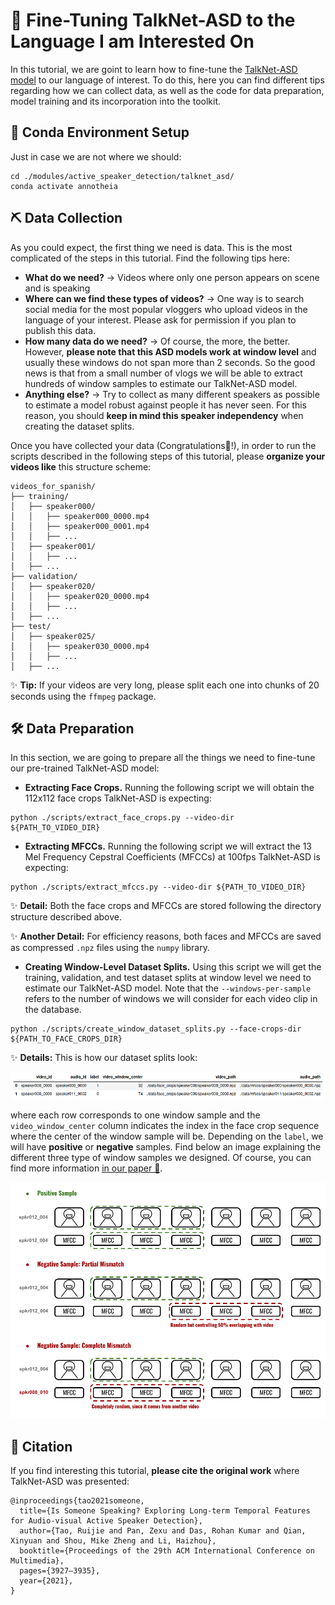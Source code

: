 <h1 align="left"> 📜 Fine-Tuning TalkNet-ASD to the Language I am Interested On</h1>

In this tutorial, we are goint to learn how to fine-tune the [TalkNet-ASD model](https://dl.acm.org/doi/abs/10.1145/3474085.3475587) to our language of interest. To do this, here you can find different tips regarding how we can collect data, as well as the code for data preparation, model training and its incorporation into the toolkit.

## 🦺 Conda Environment Setup

Just in case we are not where we should:

```
cd ./modules/active_speaker_detection/talknet_asd/
conda activate annotheia
```

## ⛏️ Data Collection

As you could expect, the first thing we need is data. This is the most complicated of the steps in this tutorial. Find the following tips here:

- **What do we need?** → Videos where only one person appears on scene and is speaking
- **Where can we find these types of videos?** → One way is to search social media for the most popular vloggers who upload videos in the language of your interest. Please ask for permission if you plan to publish this data.
- **How many data do we need?** → Of course, the more, the better. However, **please note that this ASD models work at window level** and usually these windows do not span more than 2 seconds. So the good news is that from a small number of vlogs we will be able to extract hundreds of window samples to estimate our TalkNet-ASD model.
- **Anything else?** → Try to collect as many different speakers as possible to estimate a model robust against people it has never seen. For this reason, you should **keep in mind this speaker independency** when creating the dataset splits.

Once you have collected your data (Congratulations👏!), in order to run the scripts described in the following steps of this tutorial, please **organize your videos like** this structure scheme:

```
videos_for_spanish/
├── training/
│   ├── speaker000/
│   │   ├── speaker000_0000.mp4
│   │   ├── speaker000_0001.mp4
│   │   ├── ...
│   ├── speaker001/
│   │   ├── ...
│   ├── ...
├── validation/
│   ├── speaker020/
│   │   ├── speaker020_0000.mp4
│   │   ├── ...
│   ├── ...
├── test/
│   ├── speaker025/
│   │   ├── speaker030_0000.mp4
│   │   ├── ...
│   ├── ...
```
✨ **Tip:** If your videos are very long, please split each one into chunks of 20 seconds using the ```ffmpeg``` package.

## 🛠️ Data Preparation

In this section, we are going to prepare all the things we need to fine-tune our pre-trained TalkNet-ASD model:

- **Extracting Face Crops.** Running the following script we will obtain the 112x112 face crops TalkNet-ASD is expecting:

```
python ./scripts/extract_face_crops.py --video-dir ${PATH_TO_VIDEO_DIR}
```

- **Extracting MFCCs.** Running the following script we will extract the 13 Mel Frequency Cepstral Coefficients (MFCCs) at 100fps TalkNet-ASD is expecting:

```
python ./scripts/extract_mfccs.py --video-dir ${PATH_TO_VIDEO_DIR}
```
✨ **Detail:** Both the face crops and MFCCs are stored following the directory structure described above.

✨ **Another Detail:** For efficiency reasons, both faces and MFCCs are saved as compressed ```.npz``` files using the ```numpy``` library.

- **Creating Window-Level Dataset Splits.** Using this script we will get the training, validation, and test dataset splits at window level we need to estimate our TalkNet-ASD model. Note that the ```--windows-per-sample``` refers to the number of windows we will consider for each video clip in the database.

```
python ./scripts/create_window_dataset_splits.py --face-crops-dir ${PATH_TO_FACE_CROPS_DIR}
```

✨ **Details:** This is how our dataset splits look:

<div align="center"> <img src="../../../doc/image/dataset_split.png"> </div>

where each row corresponds to one window sample and the `video_window_center` column indicates the index in the face crop sequence where the center of the window sample will be. Depending on the `label`, we will have **positive** or **negative** samples. Find below an image explaining the different three type of window samples we designed. Of course, you can find more information [in our paper 📃]().

<div align="center"> <img src="../../../doc/image/window_sampling_annotheia.png" width=712> </div>

## 📝 Citation
If you find interesting this tutorial, **please cite the original work** where TalkNet-ASD was presented:

```
@inproceedings{tao2021someone,
  title={Is Someone Speaking? Exploring Long-term Temporal Features for Audio-visual Active Speaker Detection},
  author={Tao, Ruijie and Pan, Zexu and Das, Rohan Kumar and Qian, Xinyuan and Shou, Mike Zheng and Li, Haizhou},
  booktitle={Proceedings of the 29th ACM International Conference on Multimedia},
  pages={3927–3935},
  year={2021},
}
```


